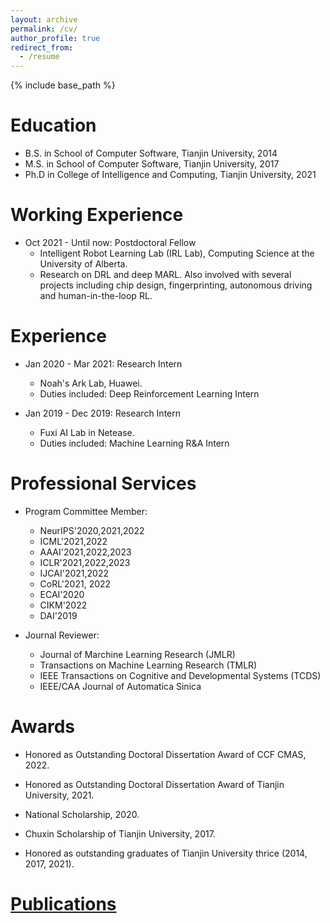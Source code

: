 ```yaml
---
layout: archive
permalink: /cv/
author_profile: true
redirect_from:
  - /resume
---
```


{% include base_path %}

Education
======
* B.S. in School of Computer Software, Tianjin University, 2014
* M.S. in School of Computer Software, Tianjin University, 2017
* Ph.D in College of Intelligence and Computing, Tianjin University, 2021 

Working Experience
======
* Oct 2021 - Until now: Postdoctoral Fellow 
  * Intelligent Robot Learning Lab (IRL Lab), Computing Science at the University of Alberta.
  * Research on DRL and deep MARL. Also involved with several projects including chip design, fingerprinting, autonomous driving and human-in-the-loop RL.


Experience
======
* Jan 2020 - Mar 2021: Research Intern
  * Noah's Ark Lab, Huawei.
  * Duties included: Deep Reinforcement Learning Intern

* Jan 2019 - Dec 2019: Research Intern
  * Fuxi AI Lab in Netease.
  * Duties included: Machine Learning R&A Intern
  
Professional Services
======  
* Program Committee Member: 
  * NeurIPS'2020,2021,2022
  * ICML'2021,2022
  * AAAI'2021,2022,2023
  * ICLR'2021,2022,2023
  * IJCAI'2021,2022
  * CoRL'2021, 2022
  * ECAI'2020
  * CIKM'2022
  * DAI'2019

* Journal Reviewer: 
  * Journal of Marchine Learning Research (JMLR)
  * Transactions on Machine Learning Research (TMLR)
  * IEEE Transactions on Cognitive and Developmental Systems (TCDS)
  * IEEE/CAA Journal of Automatica Sinica

Awards
======  
* Honored as Outstanding Doctoral Dissertation Award of CCF CMAS, 2022. 

* Honored as Outstanding Doctoral Dissertation Award of Tianjin University, 2021. 

* National Scholarship, 2020.

* Chuxin Scholarship of Tianjin University, 2017.

* Honored as outstanding graduates of Tianjin University thrice (2014, 2017, 2021).

<a href="https://tianpeiyang.github.io/publications/">Publications</a>
======
  
 
